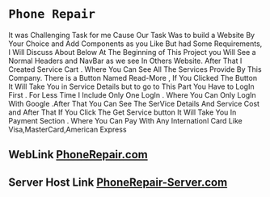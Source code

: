 # ```Phone Repair```
It was Challenging Task for me Cause Our Task Was to build a Website By Your Choice and Add Components as you Like But had Some Requirements, I Will Discuss About Below
At The Beginning of This Project you Will See a Normal Headers and NavBar as we see In Others Website.
After That I Created Service Cart . Where You Can See All The Services Provide By This Company. There is a Button Named Read-More , If You Clicked The Button It Will Take You in Service Details but to go to This Part You Have to LogIn First . For Less Time I Include Only One LogIn . Where You Can Only LogIn With Google .After That You Can See The SerVice Details And Service Cost and After That If You Click The Get Service button It Will Take You In Payment Section . Where You Can Pay With Any Internationl Card Like Visa,MasterCard,American Express
## WebLink [PhoneRepair.com](https://phone-repair-1d188.web.app/)
## Server Host Link [PhoneRepair-Server.com](https://immense-brook-80254.herokuapp.com/)
